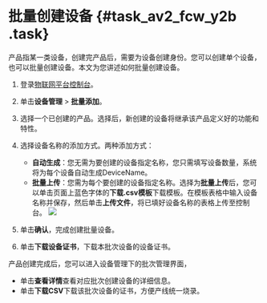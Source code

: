 # 批量创建设备 {#task_av2_fcw_y2b .task}

产品指某一类设备，创建完产品后，需要为设备创建身份。您可以创建单个设备，也可以批量创建设备。本文为您讲述如何批量创建设备。

1.  登录[物联网平台控制台](http://iot.console.aliyun.com/)。 
2.  单击**设备管理** \> **批量添加**。 
3.  选择一个已创建的产品。选择后，新创建的设备将继承该产品定义好的功能和特性。 
4.  选择设备名称的添加方式。两种添加方式： 

    -   **自动生成**：您无需为要创建的设备指定名称，您只需填写设备数量，系统将为每个设备自动生成DeviceName。
    -   **批量上传**：您需为每个要创建的设备指定名称。选择为**批量上传**后，您可以单击页面上蓝色字体的**下载.csv模板**下载模板。在模板表格中输入设备名称并保存，然后单击**上传文件**，将已填好设备名称的表格上传至控制台。
     ![](http://static-aliyun-doc.oss-cn-hangzhou.aliyuncs.com/assets/img/18869/153784008710667_zh-CN.png) 

5.  单击**确认**，完成创建批量设备。 
6.  单击**下载设备证书**，下载本批次设备的设备证书。 

产品创建完成后，您可以进入设备管理下的批次管理界面，

-   单击**查看详情**查看对应批次创建设备的详细信息。
-   单击**下载CSV**下载该批次设备的证书，方便产线统一烧录。

